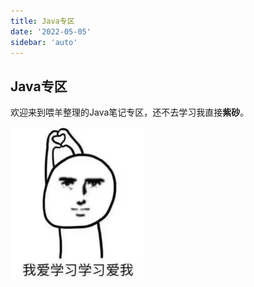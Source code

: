 ```yaml
---
title: Java专区
date: '2022-05-05'
sidebar: 'auto'
---
```


## Java专区

欢迎来到喂羊整理的Java笔记专区，还不去学习我直接**紫砂**。

![image-20220504231135610](./Java.assets/image-20220504231135610.png)
